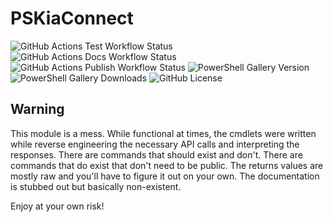 # PSKiaConnect

![GitHub Actions Test Workflow Status](https://img.shields.io/github/actions/workflow/status/joshooaj/PSKiaConnect/Test.yml?label=build%2Ftest)
![GitHub Actions Docs Workflow Status](https://img.shields.io/github/actions/workflow/status/joshooaj/PSKiaConnect/Docs.yml?label=docs)
![GitHub Actions Publish Workflow Status](https://img.shields.io/github/actions/workflow/status/joshooaj/PSKiaConnect/Publish.yml?label=publish)
![PowerShell Gallery Version](https://img.shields.io/powershellgallery/v/joshooaj.PSKiaConnect)
![PowerShell Gallery Downloads](https://img.shields.io/powershellgallery/dt/joshooaj.PSKiaConnect)
![GitHub License](https://img.shields.io/github/license/joshooaj/PSKiaConnect)

## Warning

This module is a mess. While functional at times, the cmdlets were written while reverse engineering the necessary API calls and interpreting the responses. There are commands that should exist and don't. There are commands that do exist that don't need to be public. The returns values are mostly raw and you'll have to figure it out on your own. The documentation is stubbed out but basically non-existent.

Enjoy at your own risk!
